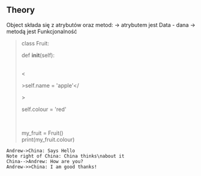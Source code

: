 ## Theory

Object składa się z atrybutów oraz metod:
-> atrybutem jest Data - dana
-> metodą jest Funkcjonalność

>   class Fruit:<br>
>       <p>def __init__(self):</p><br>
>           <<p></p>>self.name = 'apple'</<p></p>><br>
>           <p><p>self.colour = 'red'</p></p><br>
>   
>   my_fruit = Fruit()<br>
>   print(my_fruit.colour)<br>


```seq
Andrew->China: Says Hello 
Note right of China: China thinks\nabout it 
China-->Andrew: How are you? 
Andrew->>China: I am good thanks!
```